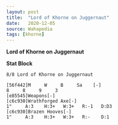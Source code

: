 ```yaml
---
layout: post
title:  "Lord of Khorne on Juggernaut"
date:   2020-12-05
source: Wahapedia
tags: [khorne]
---
```


**Lord of Khorne on Juggernaut**

**Stat Block**
```
8/8 Lord of Khorne on Juggernaut
```

```
[56f442]M     W     B     Sa    [-]
8     8     9     3     
[e85545]Weapons[-]
[c6c930]Wrathforged Axe[-]
1"     A:3    H:3+   W:3+   R:-1   D:D3  
[c6c930]Brazen Hooves[-]
1"     A:3    H:3+   W:3+   R:-    D:1   
```



